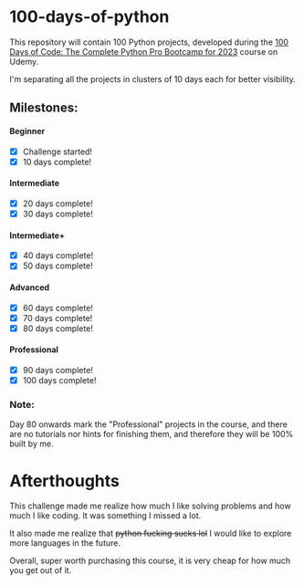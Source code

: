 # 100-days-of-python

This repository will contain 100 Python projects, developed during the [100 Days
of Code: The Complete Python Pro Bootcamp for 2023](https://www.udemy.com/course/100-days-of-code/) course on Udemy.

I'm separating all the projects in clusters of 10 days each for better visibility.

## Milestones:

#### Beginner
- [x] Challenge started!
- [x] 10 days complete!
#### Intermediate
- [x] 20 days complete!
- [x] 30 days complete!
#### Intermediate+
- [x] 40 days complete!
- [x] 50 days complete!
#### Advanced
- [x] 60 days complete!
- [x] 70 days complete!
- [x] 80 days complete!
#### Professional
- [x] 90 days complete!
- [x] 100 days complete!

### Note:
Day 80 onwards mark the "Professional" projects in the course, and there are no
tutorials nor hints for finishing them, and therefore they will be 100% built
by me.

# Afterthoughts
This challenge made me realize how much I like solving problems and how much I
like coding. It was something I missed a lot.

It also made me realize that ~~python fucking sucks lol~~ I would like to
explore more languages in the future.

Overall, super worth purchasing this course, it is very cheap for how much you
get out of it.
